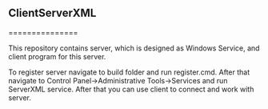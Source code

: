 <h2>ClientServerXML</h2>
===============

This repository contains server, which is designed as Windows Service, and client program for this server.

To register server navigate to build folder and run register.cmd. After that navigate to 
Control Panel->Administrative Tools->Services and run ServerXML service. After that you can 
use client to connect and work with server.
